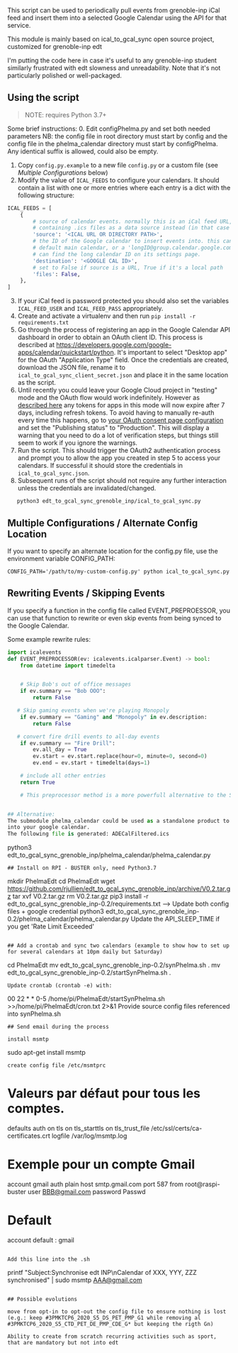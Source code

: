 This script can be used to periodically pull events from grenoble-inp iCal feed and insert them into a selected Google Calendar using the API for that service. 

This module is mainly based on ical_to_gcal_sync open source project, customized for grenoble-inp edt

I'm putting the code here in case it's useful to any grenoble-inp student similarly frustrated with edt slowness and unreadability. Note that it's not particularly polished or well-packaged.

## Using the script

> NOTE: requires Python 3.7+

Some brief instructions:
0. Edit configPhelma.py and set both needed parameters
   NB: the config file in root directory must start by config and the config file in the phelma_calendar directory must start by configPhelma. Any identical suffix is allowed, could also be empty.
1. Copy `config.py.example` to a new file `config.py` or a custom file (see *Multiple Configurations* below)
2. Modify the value of `ICAL_FEEDS` to configure your calendars. It should contain a list with one or more entries where each entry is a dict with the following structure:
```python
ICAL_FEEDS = [
    {
        # source of calendar events. normally this is an iCal feed URL, but you can also use a local path
        # containing .ics files as a data source instead (in that case set 'files' to True)
        'source': '<ICAL URL OR DIRECTORY PATH>',
        # the ID of the Google calendar to insert events into. this can be "primary" if you want to use the
        # default main calendar, or a 'longID@group.calendar.google.com' string for secondary calendars. You
        # can find the long calendar ID on its settings page.
        'destination': '<GOOGLE CAL ID>',
        # set to False if source is a URL, True if it's a local path
        'files': False,
    },
]
```
3. If your iCal feed is password protected you should also set the variables `ICAL_FEED_USER` and `ICAL_FEED_PASS` appropriately. 
4. Create and activate a virtualenv and then run `pip install -r requirements.txt`
5. Go through the process of registering an app in the Google Calendar API dashboard in order to obtain an OAuth client ID. This process is described at https://developers.google.com/google-apps/calendar/quickstart/python. It's important to select "Desktop app" for the OAuth "Application Type" field. Once the credentials are created, download the JSON file, rename it to `ical_to_gcal_sync_client_secret.json` and  place it in the same location as the script. 
6. Until recently you could leave your Google Cloud project in "testing" mode and the OAuth flow would work indefinitely. However as [described here](https://support.google.com/cloud/answer/10311615#publishing-status&zippy=%2Ctesting) any tokens for apps in this mode will now expire after 7 days, including refresh tokens. To avoid having to manually re-auth every time this happens, go to [your OAuth consent page configuration](https://console.cloud.google.com/apis/credentials/consent) and set the "Publishing status" to "Production". This will display a warning that you need to do a lot of verification steps, but things still seem to work if you ignore the warnings. 
7. Run the script. This should trigger the OAuth2 authentication process and prompt you to allow the app you created in step 5 to access your calendars. If successful it should store the credentials in `ical_to_gcal_sync.json`.
8. Subsequent runs of the script should not require any further interaction unless the credentials are invalidated/changed.

```   
   python3 edt_to_gcal_sync_grenoble_inp/ical_to_gcal_sync.py
```
## Multiple Configurations / Alternate Config Location

If you want to specify an alternate location for the config.py file, use the environment variable CONFIG_PATH:

```
CONFIG_PATH='/path/to/my-custom-config.py' python ical_to_gcal_sync.py
```

## Rewriting Events / Skipping Events

If you specify a function in the config file called EVENT_PREPROESSOR, you can use that
function to rewrite or even skip events from being synced to the Google Calendar.

Some example rewrite rules:

```python
import icalevents
def EVENT_PREPROCESSOR(ev: icalevents.icalparser.Event) -> bool:
    from datetime import timedelta


    # Skip Bob's out of office messages
    if ev.summary == "Bob OOO":
        return False

   # Skip gaming events when we're playing Monopoly
    if ev.summary == "Gaming" and "Monopoly" in ev.description:
        return False

   # convert fire drill events to all-day events
    if ev.summary == "Fire Drill":
        ev.all_day = True
        ev.start = ev.start.replace(hour=0, minute=0, second=0)
        ev.end = ev.start + timedelta(days=1)

    # include all other entries
    return True

    # This preprocessor method is a more powerfull alternative to the SET_REMOVE


## Alternative:
The submodule phelma_calendar could be used as a standalone product to produce a filtered ICS and manually import the edt 
into your google calendar.
The following file is generated: ADECalFiltered.ics
```
   python3 edt_to_gcal_sync_grenoble_inp/phelma_calendar/phelma_calendar.py
```
## Install on RPI - BUSTER only, need Python3.7 

```
mkdir PhelmaEdt
cd PhelmaEdt
wget https://github.com/rjullien/edt_to_gcal_sync_grenoble_inp/archive/V0.2.tar.gz
tar xvf V0.2.tar.gz
rm V0.2.tar.gz
pip3 install -r edt_to_gcal_sync_grenoble_inp-0.2/requirements.txt
--> Update both config files + google credential
python3 edt_to_gcal_sync_grenoble_inp-0.2/phelma_calendar/phelma_calendar.py
Update the API_SLEEP_TIME if you get 'Rate Limit Exceeded' 
```

## Add a crontab and sync two calendars (example to show how to set up for several calendars at 10pm daily but Saturday)

```
cd PhelmaEdt
mv edt_to_gcal_sync_grenoble_inp-0.2/synPhelma.sh .
mv edt_to_gcal_sync_grenoble_inp-0.2/startSynPhelma.sh .
```
Update crontab (crontab -e) with:
```
00 22 * * 0-5 /home/pi/PhelmaEdt/startSynPhelma.sh >>/home/pi/PhelmaEdt/cron.txt 2>&1
Provide source config files referenced into synPhelma.sh
```
## Send email during the process

install msmtp
```
sudo apt-get install msmtp
```
create config file /etc/msmtprc
```
# Valeurs par défaut pour tous les comptes.
defaults
auth           on
tls            on
tls_starttls   on
tls_trust_file /etc/ssl/certs/ca-certificates.crt
logfile        /var/log/msmtp.log

# Exemple pour un compte Gmail
account        gmail
auth           plain
host           smtp.gmail.com
port           587
from           root@raspi-buster
user           BBB@gmail.com
password       Passwd

# Default
account default : gmail
```

Add this line into the .sh
```
printf "Subject:Synchronise edt INP\nCalendar of XXX, YYY, ZZZ synchronised" | sudo msmtp AAA@gmail.com
```

## Possible evolutions

move from opt-in to opt-out the config file to ensure nothing is lost (e.g.: keep #3PMKTCP6_2020_S5_DS_PET_PMP_G1 while removing al #3PMKTCP6_2020_S5_CTD_PET_DE_PMP_CDE_G* but keeping the rigth Gn)

Ability to create from scratch recurring activities such as sport, that are mandatory but not into edt
